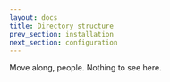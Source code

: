 ```yaml
---
layout: docs
title: Directory structure
prev_section: installation
next_section: configuration
---
```


Move along, people. Nothing to see here.
